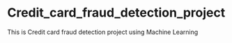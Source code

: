 # Credit_card_fraud_detection_project
This is Credit card fraud detection project using Machine Learning
